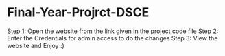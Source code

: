 # Final-Year-Projrct-DSCE
Step 1: Open the website from the link given in the project code file
Step 2: Enter the Credentials for admin access to do the changes
Step 3: View the website and Enjoy :)
